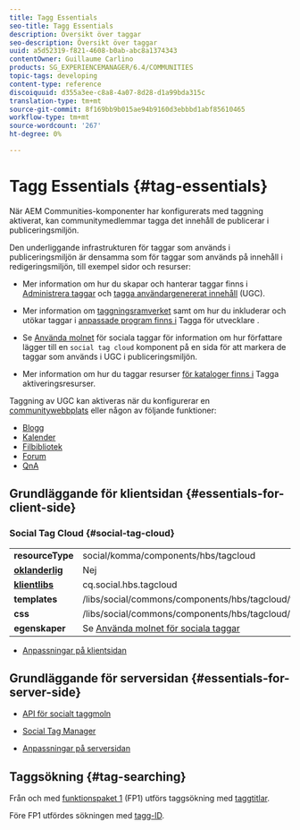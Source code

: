 ```yaml
---
title: Tagg Essentials
seo-title: Tagg Essentials
description: Översikt över taggar
seo-description: Översikt över taggar
uuid: a5d52319-f821-4608-b0ab-abc8a1374343
contentOwner: Guillaume Carlino
products: SG_EXPERIENCEMANAGER/6.4/COMMUNITIES
topic-tags: developing
content-type: reference
discoiquuid: d355a3ee-c8a8-4a07-8d28-d1a99bda315c
translation-type: tm+mt
source-git-commit: 8f169bb9b015ae94b9160d3ebbbd1abf85610465
workflow-type: tm+mt
source-wordcount: '267'
ht-degree: 0%

---
```



# Tagg Essentials {#tag-essentials}

När AEM Communities-komponenter har konfigurerats med taggning aktiverat, kan communitymedlemmar tagga det innehåll de publicerar i publiceringsmiljön.

Den underliggande infrastrukturen för taggar som används i publiceringsmiljön är densamma som för taggar som används på innehåll i redigeringsmiljön, till exempel sidor och resurser:

* Mer information om hur du skapar och hanterar taggar finns i [Administrera taggar](../../help/sites-administering/tags.md) och [tagga användargenererat innehåll](tag-ugc.md) (UGC).

* Mer information om [taggningsramverket](../../help/sites-developing/tags.md) samt om hur du inkluderar och utökar taggar i [anpassade program finns i](../../help/sites-developing/framework.md) Tagga för utvecklare [](../../help/sites-developing/building.md).

* Se [Använda molnet](tagcloud.md) för sociala taggar för information om hur författare lägger till en `social tag cloud` komponent på en sida för att markera de taggar som används i UGC i publiceringsmiljön.

* Mer information om hur du taggar resurser [för kataloger finns i](tag-resources.md) Tagga aktiveringsresurser.

Taggning av UGC kan aktiveras när du konfigurerar en [communitywebbplats](sites-console.md#tagging) eller någon av följande funktioner:

* [Blogg](blog-feature.md)
* [Kalender](calendar.md)
* [Filbibliotek](file-library.md)
* [Forum](forum.md)
* [QnA](working-with-qna.md)

## Grundläggande för klientsidan {#essentials-for-client-side}

### Social Tag Cloud {#social-tag-cloud}

<table> 
 <tbody>
  <tr>
   <td> <strong>resourceType</strong></td> 
   <td>social/komma/components/hbs/tagcloud</td> 
  </tr>
  <tr>
   <td> <a href="scf.md#add-or-include-a-communities-component"><strong>oklanderlig</strong></a></td> 
   <td>Nej</td> 
  </tr>
  <tr>
   <td> <a href="clientlibs.md"><strong>klientlibs</strong></a></td> 
   <td>cq.social.hbs.tagcloud</td> 
  </tr>
  <tr>
   <td> <strong>templates</strong></td> 
   <td> /libs/social/commons/components/hbs/tagcloud/tagcloud.hbs<br /> </td> 
  </tr>
  <tr>
   <td> <strong>css</strong></td> 
   <td> /libs/social/commons/components/hbs/tagcloud/clientlibs/tagcloud.css</td> 
  </tr>
  <tr>
   <td><strong>egenskaper</strong></td> 
   <td>Se <a href="tagcloud.md">Använda molnet för sociala taggar</a></td> 
  </tr>
 </tbody>
</table>

* [Anpassningar på klientsidan](client-customize.md)

## Grundläggande för serversidan {#essentials-for-server-side}

* [API för socialt taggmoln](https://helpx.adobe.com/experience-manager/6-4/sites/developing/using/reference-materials/javadoc/com/adobe/cq/social/commons/tagcloud/api/package-summary.html)

* [Social Tag Manager](https://helpx.adobe.com/experience-manager/6-4/sites/developing/using/reference-materials/javadoc/com/adobe/cq/social/commons/tagging/package-summary.html)

* [Anpassningar på serversidan](server-customize.md)

## Taggsökning {#tag-searching}

Från och med [funktionspaket 1](deploy-communities.md#latestfeaturepack) (FP1) utförs taggsökning med [taggtitlar](../../help/sites-developing/framework.md#tag-characteristics).

Före FP1 utfördes sökningen med [tagg-ID](../../help/sites-developing/framework.md#tagid).
